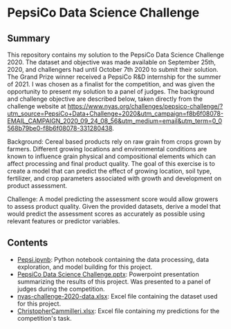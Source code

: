# PepsiCo Data Science Challenge

## Summary

This repository contains my solution to the PepsiCo Data Science Challenge 2020. The dataset and objective was made available on September 25th, 2020, and challengers had until 
October 7th 2020 to submit their solution. The Grand Prize winner received a PepsiCo R&D internship for the summer of 2021. I was chosen as a finalist for the competition, and was
given the opportunity to present my solution to a panel of judges. The background and challenge objective are described below, taken directly from the challenge website at https://www.nyas.org/challenges/pepsico-challenge/?utm_source=PepsiCo+Data+Challenge+2020&utm_campaign=f8b6f08078-EMAIL_CAMPAIGN_2020_09_24_08_56&utm_medium=email&utm_term=0_0568b79be0-f8b6f08078-331280438.


Background: Cereal based products rely on raw grain from crops grown by farmers. Different growing locations and environmental conditions are known to influence grain physical and 
compositional elements which can affect processing and final product quality. The goal of this exercise is to create a model that can predict the effect of growing location, soil
type, fertilizer, and crop parameters associated with growth and development on product assessment.

Challenge: A model predicting the assessment score would allow growers to assess product quality. Given the provided datasets, derive a model that would predict the assessment 
scores as accurately as possible using relevant features or predictor variables.

## Contents

- [Pepsi.ipynb](https://github.com/Chris95cam/PepsiCo-Data-Science-Challenge/blob/main/Pepsi.ipynb): Python notebook containing the data processing, data exploration, and model
building for this project.
- [PepsiCo Data Science Challenge.pptx](https://github.com/Chris95cam/PepsiCo-Data-Science-Challenge/blob/main/PepsiCo%20Data%20Science%20Challenge.pptx): Powerpoint presentation 
summarizing the results of this project. Was presented to a panel of judges during the competition.
- [nyas-challenge-2020-data.xlsx](https://github.com/Chris95cam/PepsiCo-Data-Science-Challenge/blob/main/nyas-challenge-2020-data.xlsx): Excel file containing the dataset used for this project.
- [ChristopherCammilleri.xlsx](https://github.com/Chris95cam/PepsiCo-Data-Science-Challenge/blob/main/ChristopherCammilleri.xlsx): Excel file containing my predictions for the competition's task.
